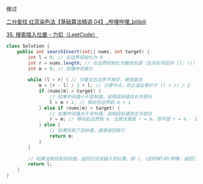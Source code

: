 

做过





[二分查找 红蓝染色法【基础算法精讲 04】_哔哩哔哩_bilibili](https://www.bilibili.com/video/BV1AP41137w7/?vd_source=96c1635797a0d7626fb60e973a29da38)



[35. 搜索插入位置 - 力扣（LeetCode）](https://leetcode.cn/problems/search-insert-position/?envType=study-plan-v2&envId=top-100-liked)





```java
class Solution {
    public int searchInsert(int[] nums, int target) {
        int l = 0; // 左边界初始化为 0
        int r = nums.length; // 右边界初始化为数组长度（左闭右开区间 [l, r)）
        int m = 0; // 存储中间索引
        
        while (l < r) { // 只要左右边界不相交，继续查找
            m = (r - l) / 2 + l; // 计算中点，防止溢出等价于 (l + r) / 2
            if (nums[m] < target) { 
                // 如果中间值小于目标值，说明目标值在右半部分
                l = m + 1; // 移动左边界到 m + 1
            } else if (nums[m] > target) { 
                // 如果中间值大于目标值，说明目标值在左半部分
                r = m; // 移动右边界到 m，注意这里是 r = m，而不是 r = m - 1
            } else { 
                // 如果找到了目标值，直接返回索引
                return m;
            }
        }
        
        // 如果没有找到目标值，返回它应该插入的位置，即 l，（这时候l和r相等，返回l或r都一样）
        return l;
    }
}


```

